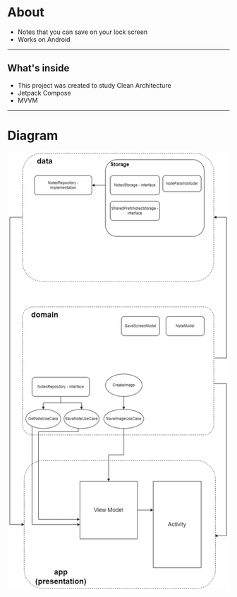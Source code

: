 # About

- Notes that you can save on your lock screen
- Works on Android

---
## What's inside

- This project was created to study Clean Architecture
- Jetpack Compose
- MVVM
---
# Diagram
![](images/ArchitectureDiagram.png)